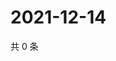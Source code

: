 # 2021-12-14

共 0 条

<!-- BEGIN WEIBO -->
<!-- 最后更新时间 Tue Dec 14 2021 08:42:53 GMT+0800 (China Standard Time) -->

<!-- END WEIBO -->
